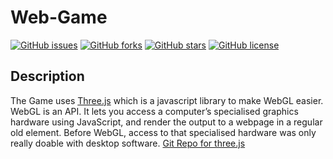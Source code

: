 # Web-Game

<a href="https://github.com/Nehal-Bhautoo/Web-Game/issues"><img alt="GitHub issues" src="https://img.shields.io/github/issues/Nehal-Bhautoo/Web-Game"></a> <a href="https://github.com/Nehal-Bhautoo/Web-Game/network"><img alt="GitHub forks" src="https://img.shields.io/github/forks/Nehal-Bhautoo/Web-Game"></a> <a href="https://github.com/Nehal-Bhautoo/Web-Game/stargazers"><img alt="GitHub stars" src="https://img.shields.io/github/stars/Nehal-Bhautoo/Web-Game"></a> <a href="https://github.com/Nehal-Bhautoo/Web-Game"><img alt="GitHub license" src="https://img.shields.io/github/license/Nehal-Bhautoo/Web-Game"></a>

## Description

The Game uses [Three.js](https://threejs.org/) which is a javascript library to make WebGL easier. WebGL is an API. It lets you access a computer’s specialised graphics 
hardware using JavaScript, and render the output to a webpage in a regular old <canvas> element. Before WebGL, access to that specialised hardware was only really doable 
with desktop software. [Git Repo for three.js](https://github.com/mrdoob/three.js/)
